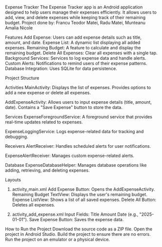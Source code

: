 Expense Tracker
The Expense Tracker app is an Android application designed to help users manage their expenses efficiently. It allows users to add, view, and delete expenses while keeping track of their remaining budget.
Project done by: Francu Teodor Matei, Radu Matei, Munteanu Amalia Nicole

Features
Add Expense: Users can add expense details such as title, amount, and date.
Expense List: A dynamic list displaying all added expenses.
Remaining Budget: A feature to calculate and display the remaining budget.
Delete All Expenses: Clear all expenses with a single tap.
Background Services: Services to log expense data and handle alerts.
Custom Alerts: Notifications to remind users of their expense patterns.
Database Integration: Uses SQLite for data persistence.

Project Structure

Activities
MainActivity:
Displays the list of expenses.
Provides options to add a new expense or delete all expenses.

AddExpenseActivity:
Allows users to input expense details (title, amount, date).
Contains a "Save Expense" button to store the data.

Services
ExpenseForegroundService:
A foreground service that provides real-time updates related to expenses.

ExpenseLoggingService:
Logs expense-related data for tracking and debugging.

Receivers
AlertReceiver:
Handles scheduled alerts for user notifications.

ExpenseAlertReceiver:
Manages custom expense-related alerts.

Database
ExpenseDatabaseHelper:
Manages database operations like adding, retrieving, and deleting expenses.

Layouts
1. activity_main.xml
Add Expense Button: Opens the AddExpenseActivity.
Remaining Budget TextView: Displays the user's remaining budget.
Expense ListView: Shows a list of all saved expenses.
Delete All Button: Deletes all expenses.

2. activity_add_expense.xml
Input Fields:
Title
Amount
Date (e.g., "2025-01-01").
Save Expense Button: Saves the expense data.

How to Run the Project
Download the source code as a ZIP file.
Open the project in Android Studio.
Build the project to ensure there are no errors.
Run the project on an emulator or a physical device.
